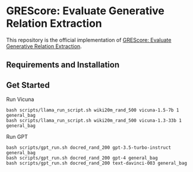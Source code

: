 # GREScore: Evaluate Generative Relation Extraction
This repository is the official implementation of [GREScore: Evaluate Generative Relation Extraction](). 

## Requirements and Installation

## Get Started
Run Vicuna
```[bash]
bash scripts/llama_run_script.sh wiki20m_rand_500 vicuna-1.5-7b 1 general_bag
bash scripts/llama_run_script.sh wiki20m_rand_500 vicuna-1.3-33b 1 general_bag
```

Run GPT
```[bash]
bash scripts/gpt_run.sh docred_rand_200 gpt-3.5-turbo-instruct general_bag
bash scripts/gpt_run.sh docred_rand_200 gpt-4 general_bag
bash scripts/gpt_run.sh docred_rand_200 text-davinci-003 general_bag
```